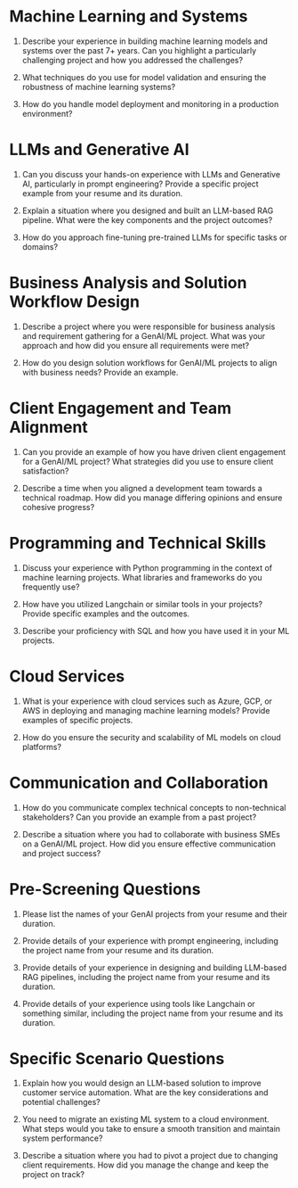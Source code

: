 # Machine Learning and Systems

1. Describe your experience in building machine learning models and systems over the past 7+ years. Can you highlight a particularly challenging project and how you addressed the challenges?

2. What techniques do you use for model validation and ensuring the robustness of machine learning systems?

3. How do you handle model deployment and monitoring in a production environment?

# LLMs and Generative AI

1. Can you discuss your hands-on experience with LLMs and Generative AI, particularly in prompt engineering? Provide a specific project example from your resume and its duration.

2. Explain a situation where you designed and built an LLM-based RAG pipeline. What were the key components and the project outcomes?

3. How do you approach fine-tuning pre-trained LLMs for specific tasks or domains?

# Business Analysis and Solution Workflow Design

1. Describe a project where you were responsible for business analysis and requirement gathering for a GenAI/ML project. What was your approach and how did you ensure all requirements were met?

2. How do you design solution workflows for GenAI/ML projects to align with business needs? Provide an example.

# Client Engagement and Team Alignment

1. Can you provide an example of how you have driven client engagement for a GenAI/ML project? What strategies did you use to ensure client satisfaction?

2. Describe a time when you aligned a development team towards a technical roadmap. How did you manage differing opinions and ensure cohesive progress?

# Programming and Technical Skills

1. Discuss your experience with Python programming in the context of machine learning projects. What libraries and frameworks do you frequently use?

2. How have you utilized Langchain or similar tools in your projects? Provide specific examples and the outcomes.

3. Describe your proficiency with SQL and how you have used it in your ML projects.

# Cloud Services

1. What is your experience with cloud services such as Azure, GCP, or AWS in deploying and managing machine learning models? Provide examples of specific projects.

2. How do you ensure the security and scalability of ML models on cloud platforms?

# Communication and Collaboration

1. How do you communicate complex technical concepts to non-technical stakeholders? Can you provide an example from a past project?

2. Describe a situation where you had to collaborate with business SMEs on a GenAI/ML project. How did you ensure effective communication and project success?

# Pre-Screening Questions

1. Please list the names of your GenAI projects from your resume and their duration.

2. Provide details of your experience with prompt engineering, including the project name from your resume and its duration.

3. Provide details of your experience in designing and building LLM-based RAG pipelines, including the project name from your resume and its duration.

4. Provide details of your experience using tools like Langchain or something similar, including the project name from your resume and its duration.

# Specific Scenario Questions

1. Explain how you would design an LLM-based solution to improve customer service automation. What are the key considerations and potential challenges?

2. You need to migrate an existing ML system to a cloud environment. What steps would you take to ensure a smooth transition and maintain system performance?

3. Describe a situation where you had to pivot a project due to changing client requirements. How did you manage the change and keep the project on track?
